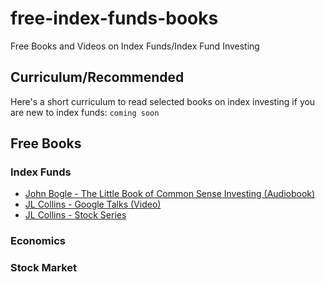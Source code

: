 # free-index-funds-books
Free Books and Videos on Index Funds/Index Fund Investing


## Curriculum/Recommended
Here's a short curriculum to read selected books on index investing if you are new to index funds:
```coming soon```

## Free Books

### Index Funds
* [John Bogle - The Little Book of Common Sense Investing (Audiobook)](https://www.youtube.com/watch?v=TNvbBvzelCY)
* [JL Collins - Google Talks (Video)](https://www.youtube.com/watch?v=T71ibcZAX3I)
* [JL Collins - Stock Series](https://jlcollinsnh.com/stock-series/)
### Economics
### Stock Market
